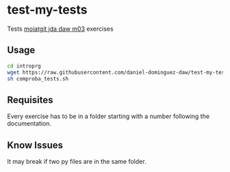 # test-my-tests

Tests [moiatgit jda daw m03](https://moiatgit.github.io/jda.daw.m03/) exercises

## Usage
```bash
cd introprg
wget https://raw.githubusercontent.com/daniel-dominguez-daw/test-my-tests/master/comproba_tests.sh
sh comproba_tests.sh
```

## Requisites

Every exercise has to be in a folder starting with a number following the documentation.

## Know Issues
It may break if two py files are in the same folder.
